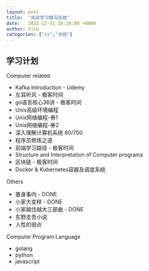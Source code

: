 ```yaml
---
layout: post
title:  "阅读学习情况总结"
date:   2022-12-31 18:28:00 +0800
author: Vito
categories: ["cs","总结"]
---
```

## 学习计划
Computer related
* Kafka Introduction - Udemy
* 左耳听风 - 极客时间
* go语言核心36讲 - 极客时间
* Unix高级环境编程
* Unix网络编程-券1
* Unix网络编程-券2
* 深入理解计算机系统 60/700
* 程序员修炼之道
* 前端学习路径 - 极客时间
* Structure and Interpretation of Computer programs
* 区块链 - 极客时间
* Docker & Kubernetes容器及调度系统


Others
* 置身事内 - DONE
* 小家大变样 - DONE
* 小家越住越大三部曲 - DONE
* 东野圭吾小说
* 人性的弱点


Computer Program Language
* golang
* python
* javascript
